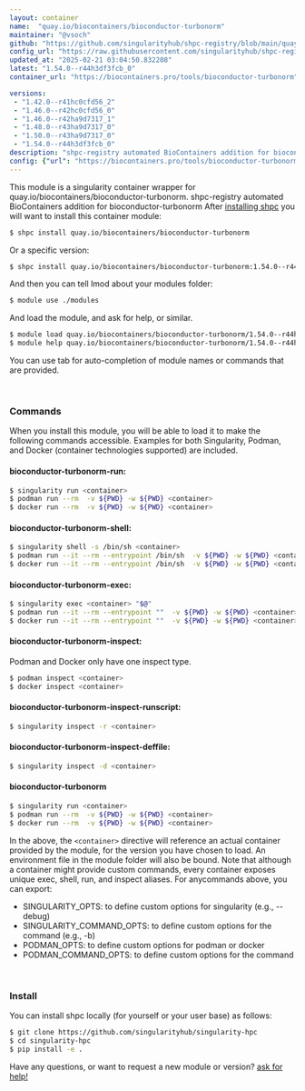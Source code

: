 ```yaml
---
layout: container
name:  "quay.io/biocontainers/bioconductor-turbonorm"
maintainer: "@vsoch"
github: "https://github.com/singularityhub/shpc-registry/blob/main/quay.io/biocontainers/bioconductor-turbonorm/container.yaml"
config_url: "https://raw.githubusercontent.com/singularityhub/shpc-registry/main/quay.io/biocontainers/bioconductor-turbonorm/container.yaml"
updated_at: "2025-02-21 03:04:50.832208"
latest: "1.54.0--r44h3df3fcb_0"
container_url: "https://biocontainers.pro/tools/bioconductor-turbonorm"

versions:
 - "1.42.0--r41hc0cfd56_2"
 - "1.46.0--r42hc0cfd56_0"
 - "1.46.0--r42ha9d7317_1"
 - "1.48.0--r43ha9d7317_0"
 - "1.50.0--r43ha9d7317_0"
 - "1.54.0--r44h3df3fcb_0"
description: "shpc-registry automated BioContainers addition for bioconductor-turbonorm"
config: {"url": "https://biocontainers.pro/tools/bioconductor-turbonorm", "maintainer": "@vsoch", "description": "shpc-registry automated BioContainers addition for bioconductor-turbonorm", "latest": {"1.54.0--r44h3df3fcb_0": "sha256:b74c237110c04acc02c69178fb9e83244832fbe8bb079f8784798aa669977d99"}, "tags": {"1.42.0--r41hc0cfd56_2": "sha256:6c8c83fb3f1bfdc51bdfdd03c289fffb2ed70bbc9b88c1a70f53fd291cb3ad59", "1.46.0--r42hc0cfd56_0": "sha256:7639459e855ff0ad59e9f0ca8dc56a09f342305023d882a23588c7b1b9e05511", "1.46.0--r42ha9d7317_1": "sha256:9f5fd72c96aa7cc0a61bd39e6d4c0d8701a9fddc4d09bfe0255016c9ee646788", "1.48.0--r43ha9d7317_0": "sha256:7dc6598cc80147f35d2a89730a5395df9b224ced7bf8da4dcd892638ef5990a8", "1.50.0--r43ha9d7317_0": "sha256:36f18c36cbe4e17917fdcf440733bd3ab85ab461b6b423be2651c250a319e161", "1.54.0--r44h3df3fcb_0": "sha256:b74c237110c04acc02c69178fb9e83244832fbe8bb079f8784798aa669977d99"}, "docker": "quay.io/biocontainers/bioconductor-turbonorm"}
---
```


This module is a singularity container wrapper for quay.io/biocontainers/bioconductor-turbonorm.
shpc-registry automated BioContainers addition for bioconductor-turbonorm
After [installing shpc](#install) you will want to install this container module:


```bash
$ shpc install quay.io/biocontainers/bioconductor-turbonorm
```

Or a specific version:

```bash
$ shpc install quay.io/biocontainers/bioconductor-turbonorm:1.54.0--r44h3df3fcb_0
```

And then you can tell lmod about your modules folder:

```bash
$ module use ./modules
```

And load the module, and ask for help, or similar.

```bash
$ module load quay.io/biocontainers/bioconductor-turbonorm/1.54.0--r44h3df3fcb_0
$ module help quay.io/biocontainers/bioconductor-turbonorm/1.54.0--r44h3df3fcb_0
```

You can use tab for auto-completion of module names or commands that are provided.

<br>

### Commands

When you install this module, you will be able to load it to make the following commands accessible.
Examples for both Singularity, Podman, and Docker (container technologies supported) are included.

#### bioconductor-turbonorm-run:

```bash
$ singularity run <container>
$ podman run --rm  -v ${PWD} -w ${PWD} <container>
$ docker run --rm  -v ${PWD} -w ${PWD} <container>
```

#### bioconductor-turbonorm-shell:

```bash
$ singularity shell -s /bin/sh <container>
$ podman run --it --rm --entrypoint /bin/sh  -v ${PWD} -w ${PWD} <container>
$ docker run --it --rm --entrypoint /bin/sh  -v ${PWD} -w ${PWD} <container>
```

#### bioconductor-turbonorm-exec:

```bash
$ singularity exec <container> "$@"
$ podman run --it --rm --entrypoint ""  -v ${PWD} -w ${PWD} <container> "$@"
$ docker run --it --rm --entrypoint ""  -v ${PWD} -w ${PWD} <container> "$@"
```

#### bioconductor-turbonorm-inspect:

Podman and Docker only have one inspect type.

```bash
$ podman inspect <container>
$ docker inspect <container>
```

#### bioconductor-turbonorm-inspect-runscript:

```bash
$ singularity inspect -r <container>
```

#### bioconductor-turbonorm-inspect-deffile:

```bash
$ singularity inspect -d <container>
```



#### bioconductor-turbonorm

```bash
$ singularity run <container>
$ podman run --rm  -v ${PWD} -w ${PWD} <container>
$ docker run --rm  -v ${PWD} -w ${PWD} <container>
```


In the above, the `<container>` directive will reference an actual container provided
by the module, for the version you have chosen to load. An environment file in the
module folder will also be bound. Note that although a container
might provide custom commands, every container exposes unique exec, shell, run, and
inspect aliases. For anycommands above, you can export:

 - SINGULARITY_OPTS: to define custom options for singularity (e.g., --debug)
 - SINGULARITY_COMMAND_OPTS: to define custom options for the command (e.g., -b)
 - PODMAN_OPTS: to define custom options for podman or docker
 - PODMAN_COMMAND_OPTS: to define custom options for the command

<br>

### Install

You can install shpc locally (for yourself or your user base) as follows:

```bash
$ git clone https://github.com/singularityhub/singularity-hpc
$ cd singularity-hpc
$ pip install -e .
```

Have any questions, or want to request a new module or version? [ask for help!](https://github.com/singularityhub/singularity-hpc/issues)